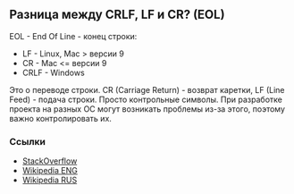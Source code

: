 ## Разница между CRLF, LF и CR? (EOL)

EOL - End Of Line - конец строки:
- LF - Linux, Mac > версии 9
- CR - Mac <= версии 9
- CRLF - Windows

Это о переводе строки. CR (Carriage Return) - возврат каретки, LF (Line Feed) - подача строки. Просто контрольные символы. При разработке проекта на разных ОС могут возникать проблемы из-за этого, поэтому важно контролировать их.

### Ссылки

- [StackOverflow](https://stackoverflow.com/questions/1552749/difference-between-cr-lf-lf-and-cr-line-break-types)
- [Wikipedia ENG](https://en.wikipedia.org/wiki/Newline)
- [Wikipedia RUS](https://ru.wikipedia.org/wiki/Перевод_строки)
